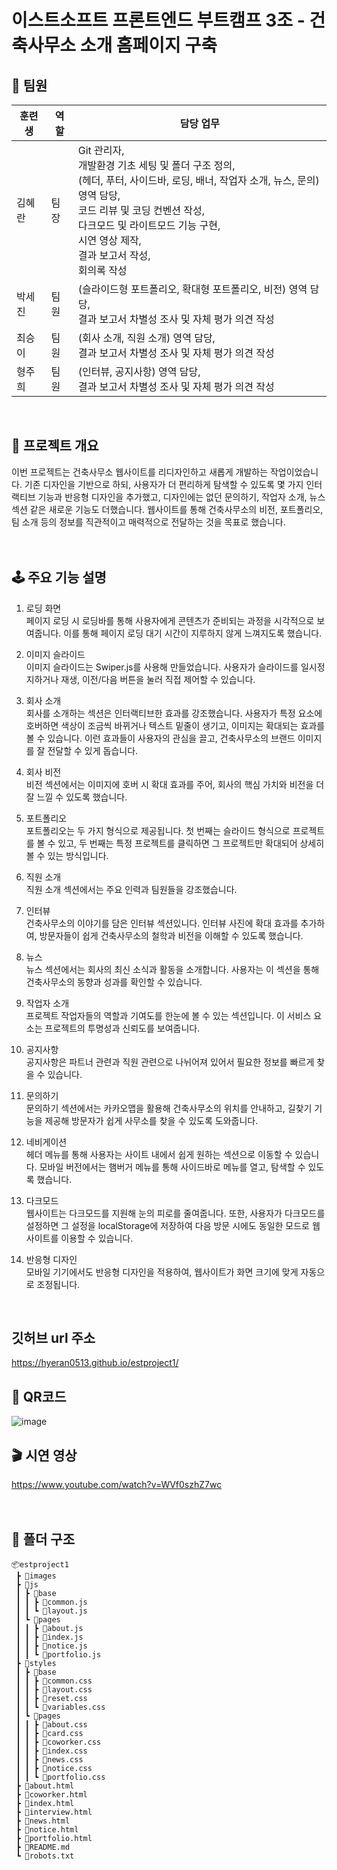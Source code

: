 # 이스트소프트 프론트엔드 부트캠프 3조 - 건축사무소 소개 홈페이지 구축

## 🌟 팀원
| 훈련생  | 역할 | 담당 업무 |
|--------|--------|--------|
| 김혜란  | 팀장 | Git 관리자,<br/> 개발환경 기초 세팅 및 폴더 구조 정의,<br/> (헤더, 푸터, 사이드바, 로딩, 배너, 작업자 소개, 뉴스, 문의) 영역 담당,<br/> 코드 리뷰 및 코딩 컨벤션 작성,<br/> 다크모드 및 라이트모드 기능 구현,<br/> 시연 영상 제작,<br/> 결과 보고서 작성,<br/> 회의록 작성 |
| 박세진  | 팀원 | (슬라이드형 포트폴리오, 확대형 포트폴리오, 비전) 영역 담당,<br/>결과 보고서 차별성 조사 및 자체 평가 의견 작성 |
| 최승이  | 팀원 | (회사 소개, 직원 소개) 영역 담당,<br/>결과 보고서 차별성 조사 및 자체 평가 의견 작성 |
| 형주희  | 팀원 | (인터뷰, 공지사항) 영역 담당,<br/>결과 보고서 차별성 조사 및 자체 평가 의견 작성 |
<br/>

## 📒 프로젝트 개요

이번 프로젝트는 건축사무소 웹사이트를 리디자인하고 새롭게 개발하는 작업이었습니다. 기존 디자인을 기반으로 하되, 사용자가 더 편리하게 탐색할 수 있도록 몇 가지 인터랙티브 기능과 반응형 디자인을 추가했고, 디자인에는 없던 문의하기, 작업자 소개, 뉴스 섹션 같은 새로운 기능도 더했습니다. 웹사이트를 통해 건축사무소의 비전, 포트폴리오, 팀 소개 등의 정보를 직관적이고 매력적으로 전달하는 것을 목표로 했습니다.
<br/><br/><br/>

## 🕹️ 주요 기능 설명

1. 로딩 화면 <br/>
페이지 로딩 시 로딩바를 통해 사용자에게 콘텐츠가 준비되는 과정을 시각적으로 보여줍니다. 이를 통해 페이지 로딩 대기 시간이 지루하지 않게 느껴지도록 했습니다.

2. 이미지 슬라이드 <br/>
이미지 슬라이드는 Swiper.js를 사용해 만들었습니다. 사용자가 슬라이드를 일시정지하거나 재생, 이전/다음 버튼을 눌러 직접 제어할 수 있습니다.

3. 회사 소개 <br/>
회사를 소개하는 섹션은 인터랙티브한 효과를 강조했습니다. 사용자가 특정 요소에 호버하면 색상이 조금씩 바뀌거나 텍스트 밑줄이 생기고, 이미지는 확대되는 효과를 볼 수 있습니다. 이런 효과들이 사용자의 관심을 끌고, 건축사무소의 브랜드 이미지를 잘 전달할 수 있게 돕습니다.

4. 회사 비전 <br/>
비전 섹션에서는 이미지에 호버 시 확대 효과를 주어, 회사의 핵심 가치와 비전을 더 잘 느낄 수 있도록 했습니다.

5. 포트폴리오 <br/>
포트폴리오는 두 가지 형식으로 제공됩니다. 첫 번째는 슬라이드 형식으로 프로젝트를 볼 수 있고, 두 번째는 특정 프로젝트를 클릭하면 그 프로젝트만 확대되어 상세히 볼 수 있는 방식입니다.

6. 직원 소개 <br/>
직원 소개 섹션에서는 주요 인력과 팀원들을 강조했습니다.

7. 인터뷰 <br/>
건축사무소의 이야기를 담은 인터뷰 섹션있니다. 인터뷰 사진에 확대 효과를 추가하여, 방문자들이 쉽게 건축사무소의 철학과 비전을 이해할 수 있도록 했습니다.

8. 뉴스 <br/>
뉴스 섹션에서는 회사의 최신 소식과 활동을 소개합니다. 사용자는 이 섹션을 통해 건축사무소의 동향과 성과를 확인할 수 있습니다.

9. 작업자 소개 <br/>
프로젝트 작업자들의 역할과 기여도를 한눈에 볼 수 있는 섹션입니다.
이 서비스 요소는 프로젝트의 투명성과 신뢰도를 보여줍니다.

10. 공지사항 <br/>
공지사항은 파트너 관련과 직원 관련으로 나뉘어져 있어서 필요한 정보를 빠르게 찾을 수 있습니다.

11. 문의하기 <br/>
문의하기 섹션에서는 카카오맵을 활용해 건축사무소의 위치를 안내하고, 길찾기 기능을 제공해 방문자가 쉽게 사무소를 찾을 수 있도록 도와줍니다.

12. 네비게이션 <br/>
헤더 메뉴를 통해 사용자는 사이트 내에서 쉽게 원하는 섹션으로 이동할 수 있습니다. 모바일 버전에서는 햄버거 메뉴를 통해 사이드바로 메뉴를 열고, 탐색할 수 있도록 했습니다.

13. 다크모드 <br/>
웹사이트는 다크모드를 지원해 눈의 피로를 줄여줍니다. 또한, 사용자가 다크모드를 설정하면 그 설정을 localStorage에 저장하여 다음 방문 시에도 동일한 모드로 웹사이트를 이용할 수 있습니다.

14. 반응형 디자인 <br/>
모바일 기기에서도 반응형 디자인을 적용하여, 웹사이트가 화면 크기에 맞게 자동으로 조정됩니다.
<br/>

## 깃허브 url 주소
https://hyeran0513.github.io/estproject1/
<br/>

## 📱 QR코드
![image](https://github.com/user-attachments/assets/afdae05f-f527-4886-a55c-539ce4d9ed4b)
<br/>

## 🎬 시연 영상
https://www.youtube.com/watch?v=WVf0szhZ7wc
<br/><br/><br/>

## 📁 폴더 구조

```
📦estproject1
 ┣ 📂images
 ┣ 📂js
 ┃ ┣ 📂base
 ┃ ┃ ┣ 📜common.js
 ┃ ┃ ┗ 📜layout.js
 ┃ ┗ 📂pages
 ┃ ┃ ┣ 📜about.js
 ┃ ┃ ┣ 📜index.js
 ┃ ┃ ┣ 📜notice.js
 ┃ ┃ ┗ 📜portfolio.js
 ┣ 📂styles
 ┃ ┣ 📂base
 ┃ ┃ ┣ 📜common.css
 ┃ ┃ ┣ 📜layout.css
 ┃ ┃ ┣ 📜reset.css
 ┃ ┃ ┗ 📜variables.css
 ┃ ┗ 📂pages
 ┃ ┃ ┣ 📜about.css
 ┃ ┃ ┣ 📜card.css
 ┃ ┃ ┣ 📜coworker.css
 ┃ ┃ ┣ 📜index.css
 ┃ ┃ ┣ 📜news.css
 ┃ ┃ ┣ 📜notice.css
 ┃ ┃ ┗ 📜portfolio.css
 ┣ 📜about.html
 ┣ 📜coworker.html
 ┣ 📜index.html
 ┣ 📜interview.html
 ┣ 📜news.html
 ┣ 📜notice.html
 ┣ 📜portfolio.html
 ┣ 📜README.md
 ┗ 📜robots.txt
```

